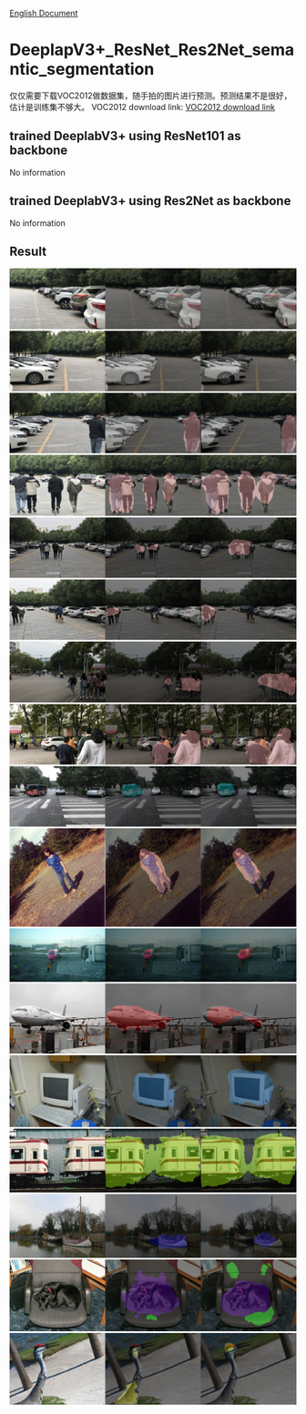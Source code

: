 
[English Document](./README.md)
# DeeplapV3+_ResNet_Res2Net_semantic_segmentation

仅仅需要下载VOC2012做数据集，随手拍的图片进行预测。预测结果不是很好，估计是训练集不够大。
VOC2012 download link:
[VOC2012 download link](http://host.robots.ox.ac.uk/pascal/VOC/voc2012/VOCtrainval_11-May-2012.tar)
## trained DeeplabV3+ using ResNet101 as backbone
No information
## trained DeeplabV3+ using Res2Net as backbone
No information
## Result
![](./synthesized/Original_ResNet_Res2Net_0.png)
![](./synthesized/Original_ResNet_Res2Net_1.png)
![](./synthesized/Original_ResNet_Res2Net_2.png)
![](./synthesized/Original_ResNet_Res2Net_3.png)
![](./synthesized/Original_ResNet_Res2Net_4.png)
![](./synthesized/Original_ResNet_Res2Net_5.png)
![](./synthesized/Original_ResNet_Res2Net_6.png)
![](./synthesized/Original_ResNet_Res2Net_7.png)
![](./synthesized/Original_ResNet_Res2Net_8.png)
![](./synthesized/Original_ResNet_Res2Net_2007_000027.png)
![](./synthesized/Original_ResNet_Res2Net_2007_000032.png)
![](./synthesized/Original_ResNet_Res2Net_2007_000033.png)
![](./synthesized/Original_ResNet_Res2Net_2007_000039.png)
![](./synthesized/Original_ResNet_Res2Net_2007_000042.png)
![](./synthesized/Original_ResNet_Res2Net_2007_000061.png)
![](./synthesized/Original_ResNet_Res2Net_2007_000063.png)
![](./synthesized/Original_ResNet_Res2Net_2007_000068.png)